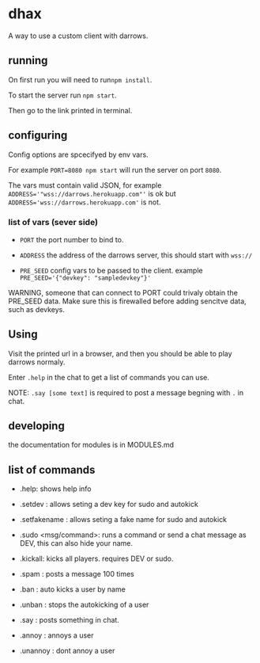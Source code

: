 # dhax

A way to use a custom client with darrows.

## running

On first run you will need to run``npm install``.

To start the server run ``npm start``.

Then go to the link printed in terminal.

## configuring

Config options are spcecifyed by env vars.

For example ``PORT=8080 npm start`` will run the server on port ``8080``. 

The vars must contain valid JSON, for example ``ADDRESS='"wss://darrows.herokuapp.com"'`` is ok but ``ADDRESS='wss://darrows.herokuapp.com'`` is not.

### list of vars (sever side)

- ``PORT`` the port number to bind to.

- ``ADDRESS`` the address of the darrows server, this should start with ``wss://``

- ``PRE_SEED`` config vars to be passed to the client. example ``PRE_SEED='{"devkey": "sampledevkey"}'``

WARNING, someone that can connect to PORT could trivaly obtain the PRE_SEED data. 
Make sure this is firewalled before adding sencitve data, such as devkeys.

## Using

Visit the printed url in a browser, and then you should be able to play darrows normaly.

Enter ``.help`` in the chat to get a list of commands you can use.

NOTE: ``.say [some text]``  is required to post a message begning with ``.`` in chat.

## developing

the documentation for modules is in MODULES.md

## list of commands

- .help: shows help info

- .setdev <key>: allows seting a dev key for sudo and autokick

- .setfakename <name>: allows seting a fake name for sudo and autokick

- .sudo <msg/command>: runs a command or send a chat message as DEV, this can also hide your name.

- .kickall: kicks all players. requires DEV or sudo.

- .spam <msg>: posts a message 100 times

- .ban <name>: auto kicks a user by name

- .unban <name>: stops the autokicking of a user
  
- .say <text>: posts something in chat.
  
- .annoy <name>: annoys a user
  
- .unannoy <name>: dont annoy a user
